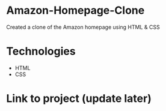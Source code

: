 # Amazon-Homepage-Clone
Created a clone of the Amazon homepage using HTML &amp; CSS

# Technologies
- HTML
- CSS

# Link to project (update later)
